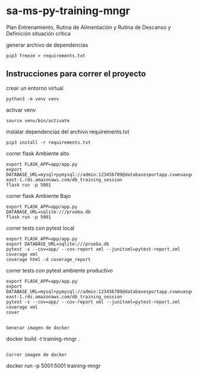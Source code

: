 # sa-ms-py-training-mngr
Plan Entrenamiento, Rutina de Alimentación y Rutina de Descanso y Definición situación critica

generar archivo de dependencias
```
pip3 freeze > requirements.txt
```

## Instrucciones para correr el proyecto

crear un entorno virtual
```
python3 -m venv venv
```
activar venv
```
source venv/bin/activate
```
instalar dependencias del archivo requirements.txt
```
pip3 install -r requirements.txt
```

correr flask Ambiente alto
```
export FLASK_APP=app/app.py
export DATABASE_URL=mysql+pymysql://admin:123456789@databasesportapp.cvweuasge1pc.us-east-1.rds.amazonaws.com/db_training_session
flask run -p 5001
```

correr flask Ambiente Bajo
```
export FLASK_APP=app/app.py
DATABASE_URL=sqlite:///prueba.db
flask run -p 5001
```

correr tests con pytest local
```
export FLASK_APP=app/app.py
export DATABASE_URL=sqlite:///prueba.db
pytest -s --cov=app/ --cov-report xml --junitxml=pytest-report.xml
coverage xml
coverage html -d coverage_report
```

correr tests con pytest ambiente productivo
```
export FLASK_APP=app/app.py
export DATABASE_URL=mysql+pymysql://admin:123456789@databasesportapp.cvweuasge1pc.us-east-1.rds.amazonaws.com/db_training_session
pytest -s --cov=app/ --cov-report xml --junitxml=pytest-report.xml
coverage xml
cover


Generar imagen de docker
```
docker build -t training-mngr .
```

Correr imagen de docker
```
docker run -p 5001:5001 training-mngr
```
